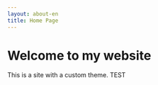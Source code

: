 ```yaml
---
layout: about-en
title: Home Page
---
```


# Welcome to my website

This is a site with a custom theme. TEST
